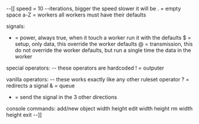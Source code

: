 --[[
speed = 10 --iterations, bigger the speed slower it will be
. = empty space
a-Z = workers
all workers must have their defaults

signals:
  * = power, always true, when it touch a worker run it with the defaults 
  $ = setup, only data, this override the worker defaults
  @ = transmission, this do not override the worker defaults, but run a single time the data in the worker

special operators: -- these operators are hardcoded
  ! = outputer
  
vanilla operators: -- these works exactly like any other ruleset operator
  ? = redirects a signal
  & = queue
  + = send the signal in the 3 other directions

console commands: 
  add/new object width height
  edit width height
  rm width height
  exit
--]]

